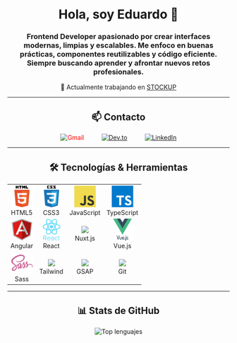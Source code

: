 <h1 align="center">Hola, soy Eduardo 👋</h1>
<h3 align="center">
Frontend Developer apasionado por crear interfaces modernas, limpias y escalables. Me enfoco en buenas prácticas, componentes reutilizables y código eficiente. Siempre buscando aprender y afrontar nuevos retos profesionales.
</h3>

<div align="center">
  🔭 Actualmente trabajando en <a href="https://github.com/edumoro412/stockup">STOCKUP</a>
</div>

---

<h2 align="center">📫 Contacto</h2>
<div align="center" style="display: flex; justify-content: center; gap: 40px; align-items: center; flex-wrap: wrap;">

  <!-- Gmail -->
  <a href="mailto:edumoro2003@gmail.com" target="_blank" title="Enviar email" style="text-decoration: none;">
    <img src="https://raw.githubusercontent.com/simple-icons/simple-icons/develop/icons/gmail.svg" alt="Gmail" width="40" height="40" style="color:red"/>
  </a>

  <!-- Dev.to -->
  <a href="https://dev.to/www.eduardo-moro.dev" target="_blank" title="Dev.to">
    <img src="https://raw.githubusercontent.com/rahuldkjain/github-profile-readme-generator/master/src/images/icons/Social/devto.svg" alt="Dev.to" width="40" height="40"/>
  </a>

  <!-- LinkedIn -->
  <a href="https://linkedin.com/in/eduardo-moro-de-macedo" target="_blank" title="LinkedIn">
    <img src="https://raw.githubusercontent.com/rahuldkjain/github-profile-readme-generator/master/src/images/icons/Social/linked-in-alt.svg" alt="LinkedIn" width="40" height="40"/>
  </a>

</div>

---

<h2 align="center">🛠 Tecnologías & Herramientas</h2>
<div align="center">
  <table>
    <tr>
      <td align="center"><img src="https://raw.githubusercontent.com/devicons/devicon/master/icons/html5/html5-original-wordmark.svg" width="50"/><br>HTML5</td>
      <td align="center"><img src="https://raw.githubusercontent.com/devicons/devicon/master/icons/css3/css3-original-wordmark.svg" width="50"/><br>CSS3</td>
      <td align="center"><img src="https://raw.githubusercontent.com/devicons/devicon/master/icons/javascript/javascript-original.svg" width="50"/><br>JavaScript</td>
      <td align="center"><img src="https://raw.githubusercontent.com/devicons/devicon/master/icons/typescript/typescript-original.svg" width="50"/><br>TypeScript</td>
    </tr>
    <tr>
      <td align="center"><img src="https://raw.githubusercontent.com/devicons/devicon/master/icons/angularjs/angularjs-original.svg" width="50"/><br>Angular</td>
      <td align="center"><img src="https://raw.githubusercontent.com/devicons/devicon/master/icons/react/react-original-wordmark.svg" width="50"/><br>React</td>
      <td align="center"><img src="https://www.vectorlogo.zone/logos/nuxtjs/nuxtjs-icon.svg" width="50"/><br>Nuxt.js</td>
      <td align="center"><img src="https://raw.githubusercontent.com/devicons/devicon/master/icons/vuejs/vuejs-original-wordmark.svg" width="50"/><br>Vue.js</td>
    </tr>
    <tr>
      <td align="center"><img src="https://raw.githubusercontent.com/devicons/devicon/master/icons/sass/sass-original.svg" width="50"/><br>Sass</td>
      <td align="center"><img src="https://www.vectorlogo.zone/logos/tailwindcss/tailwindcss-icon.svg" width="50"/><br>Tailwind</td>
      <td align="center"><img src="https://www.vectorlogo.zone/logos/greensock/greensock-icon.svg" width="50"/><br>GSAP</td>
      <td align="center"><img src="https://www.vectorlogo.zone/logos/git-scm/git-scm-icon.svg" width="50"/><br>Git</td>
    </tr>
  </table>
</div>

---

<h2 align="center">📊 Stats de GitHub</h2>
<div align="center">
  <img src="https://github-readme-stats.vercel.app/api/top-langs?username=edumoro412&show_icons=true&locale=en&layout=compact" alt="Top lenguajes" />
</div>
